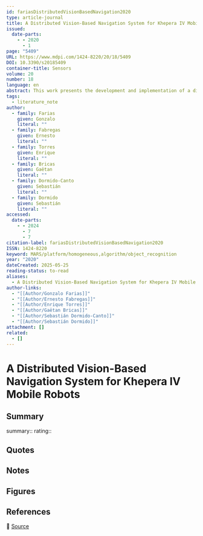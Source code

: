 ```yaml
---
id: fariasDistributedVisionBasedNavigation2020
type: article-journal
title: A Distributed Vision-Based Navigation System for Khepera IV Mobile Robots
issued:
  date-parts:
    - - 2020
      - 1
page: "5409"
URL: https://www.mdpi.com/1424-8220/20/18/5409
DOI: 10.3390/s20185409
container-title: Sensors
volume: 20
number: 18
language: en
abstract: This work presents the development and implementation of a distributed navigation system based on object recognition algorithms. The main goal is to introduce advanced algorithms for image processing and artificial intelligence techniques for teaching control of mobile robots. The autonomous system consists of a wheeled mobile robot with an integrated color camera. The robot navigates through a laboratory scenario where the track and several traffic signals must be detected and recognized by using the images acquired with its on-board camera. The images are sent to a computer server that performs a computer vision algorithm to recognize the objects. The computer calculates the corresponding speeds of the robot according to the object detected. The speeds are sent back to the robot, which acts to carry out the corresponding manoeuvre. Three different algorithms have been tested in simulation and a practical mobile robot laboratory. The results show an average of 84% success rate for object recognition in experiments with the real mobile robot platform.
tags:
  - literature_note
author:
  - family: Farias
    given: Gonzalo
    literal: ""
  - family: Fabregas
    given: Ernesto
    literal: ""
  - family: Torres
    given: Enrique
    literal: ""
  - family: Bricas
    given: Gaëtan
    literal: ""
  - family: Dormido-Canto
    given: Sebastián
    literal: ""
  - family: Dormido
    given: Sebastián
    literal: ""
accessed:
  date-parts:
    - - 2024
      - 7
      - 7
citation-label: fariasDistributedVisionBasedNavigation2020
ISSN: 1424-8220
keyword: MARS/platform/homogeneous,algorithm/object_recognition
year: "2020"
dateCreated: 2025-05-25
reading-status: to-read
aliases:
  - A Distributed Vision-Based Navigation System for Khepera IV Mobile Robots
author-links:
  - "[[Author/Gonzalo Farias]]"
  - "[[Author/Ernesto Fabregas]]"
  - "[[Author/Enrique Torres]]"
  - "[[Author/Gaëtan Bricas]]"
  - "[[Author/Sebastián Dormido-Canto]]"
  - "[[Author/Sebastián Dormido]]"
attachment: []
related:
  - []
---
```


# A Distributed Vision-Based Navigation System for Khepera IV Mobile Robots

## Summary
summary::
rating::

## Quotes

## Notes

## Figures

## References

🔗 [Source](https://www.mdpi.com/1424-8220/20/18/5409)

